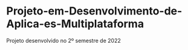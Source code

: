 # Projeto-em-Desenvolvimento-de-Aplica-es-Multiplataforma
Projeto desenvolvido no 2º semestre de 2022
